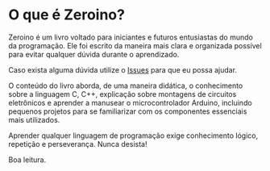 # O que é Zeroino?

Zeroino é um livro voltado para iniciantes e futuros entusiastas do mundo da programação. Ele foi escrito da maneira mais clara e organizada possível para evitar qualquer dúvida durante o aprendizado.

Caso exista alguma dúvida utilize o [Issues](https://github.com/marquesm91/zeroino/issues) para que eu possa ajudar.

O conteúdo do livro aborda, de uma maneira didática, o conhecimento sobre a linguagem C, C++, explicação sobre montagens de circuitos eletrônicos e aprender a manusear o microcontrolador Arduino, incluindo pequenos projetos para se familiarizar com os componentes essenciais mais utilizados.

Aprender qualquer linguagem de programação exige conhecimento lógico, repetição e perseverança. Nunca desista!

Boa leitura.
